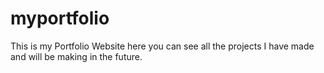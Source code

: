 # myportfolio
This is my Portfolio Website here you can see all the projects I have made and will be making in the future.
